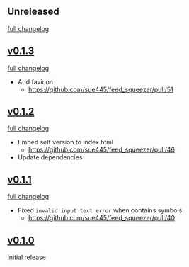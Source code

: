 ## Unreleased
[full changelog](http://github.com/sue445/feed_squeezer/compare/v0.1.3...main)

## [v0.1.3](https://github.com/sue445/feed_squeezer/releases/tag/v0.1.3)
[full changelog](http://github.com/sue445/feed_squeezer/compare/v0.1.2...v0.1.3)

* Add favicon
  * https://github.com/sue445/feed_squeezer/pull/51

## [v0.1.2](https://github.com/sue445/feed_squeezer/releases/tag/v0.1.2)
[full changelog](http://github.com/sue445/feed_squeezer/compare/v0.1.1...v0.1.2)

* Embed self version to index.html
  * https://github.com/sue445/feed_squeezer/pull/46
* Update dependencies

## [v0.1.1](https://github.com/sue445/feed_squeezer/releases/tag/v0.1.1)
[full changelog](http://github.com/sue445/feed_squeezer/compare/v0.1.0...v0.1.1)

* Fixed `invalid input text error` when contains symbols
  * https://github.com/sue445/feed_squeezer/pull/40

## [v0.1.0](https://github.com/sue445/feed_squeezer/releases/tag/v0.1.0)
Initial release
